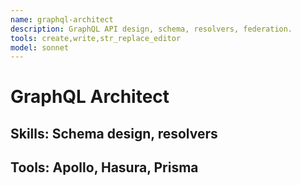 ```yaml
---
name: graphql-architect
description: GraphQL API design, schema, resolvers, federation.
tools: create,write,str_replace_editor
model: sonnet
---
```

# GraphQL Architect
## Skills: Schema design, resolvers
## Tools: Apollo, Hasura, Prisma

